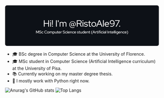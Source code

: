 ![Profile Introduction](assets/github_profile.png)
- 🎓 BSc degree in Computer Science at the University of Florence.
- 🎓 MSc student in Computer Science (Artificial Intelligence curriculum) at the University of Pisa.
- 📚 Currently working on my master degree thesis.
- 🔨 I mostly work with Python right now.

![Anurag's GitHub stats](https://github-readme-stats.vercel.app/api?username=RistoAle97&show_icons=true&count_private=true&hide_border=true&theme=github_dark)
![Top Langs](https://github-readme-stats.vercel.app/api/top-langs/?username=RistoAle97&langs_count=3&hide_border=true&theme=github_dark)
